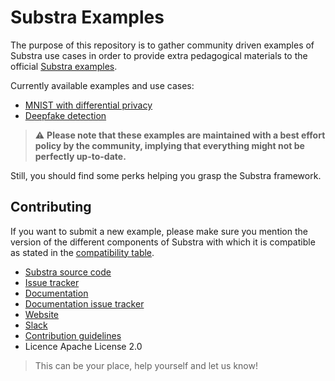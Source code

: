 # Substra Examples

The purpose of this repository is to gather community driven examples of Substra use cases in order to provide extra pedagogical materials to the official [Substra examples](https://github.com/SubstraFoundation/substra/tree/master/examples).

Currently available examples and use cases:

- [MNIST with differential privacy](./mnist-dp/README.md)
- [Deepfake detection](./deepfake-detection/README.md)

> :warning: **Please note that these examples are maintained with a best effort policy by the community, implying that everything might not be perfectly up-to-date.**

Still, you should find some perks helping you grasp the Substra framework.

## Contributing

If you want to submit a new example, please make sure you mention the version of the different components of Substra with which it is compatible as stated in the [compatibility table](https://github.com/SubstraFoundation/substra#compatibility-table).

- [Substra source code](https://github.com/SubstraFoundation/)
- [Issue tracker](https://github.com/SubstraFoundation/substra/issues)
- [Documentation](https://doc.substra.ai)
- [Documentation issue tracker](https://github.com/SubstraFoundation/substra-documentation/issues)
- [Website](https://www.substra.ai)
- [Slack](https://substra.us18.list-manage.com/track/click?e=2effed55c9&id=fa49875322&u=385fa3f9736ea94a1fcca969f)
- [Contribution guidelines](https://doc.substra.ai/contribute/CONTRIBUTING.html)
- Licence Apache License 2.0

> This can be your place, help yourself and let us know!

